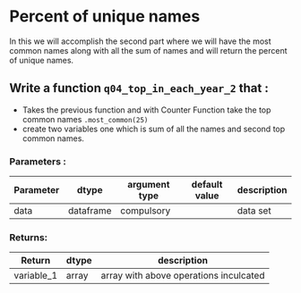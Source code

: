 # Percent of unique names

In this we will accomplish the second part where we will have the most common names along with all the sum of names and will return the percent of unique names.  

## Write a function `q04_top_in_each_year_2` that :
- Takes the previous function and with Counter Function take the top common names `.most_common(25)`
- create two variables one which is sum of all the names and second top common names.

### Parameters :
| Parameter | dtype | argument type | default value | description |
| --- | --- | --- | --- | --- |
| data | dataframe | compulsory |  | data set |

### Returns:
| Return | dtype | description |
| --- | --- | --- |
| variable_1 | array | array with above operations inculcated |
